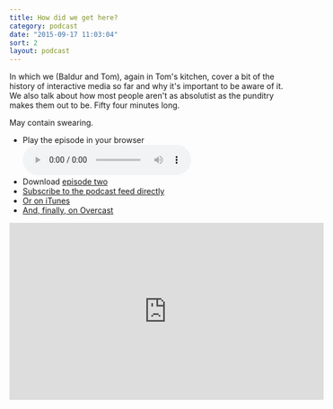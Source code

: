 ```yaml
---
title: How did we get here?
category: podcast
date: "2015-09-17 11:03:04"
sort: 2
layout: podcast
---
```


In which we (Baldur and Tom), again in Tom's kitchen, cover a bit of the history of interactive media so far and why it's important to be aware of it. We also talk about how most people aren't as absolutist as the punditry makes them out to be. Fifty four minutes long.

May contain swearing.

* <label for="episode-2">Play the episode in your browser</label><br><audio id="episode-2" controls src="/podcast/thisisnotthefutureofthebook-episode02.mp3" preload="metadata">Your browser does not support the <code>audio</code> element.</audio>
* Download <a href="http://thisisnotabook.baldurbjarnason.com/podcast/thisisnotthefutureofthebook-episode02.mp3" target="_blank">episode two</a>
* [Subscribe to the podcast feed directly](http://feedpress.me/thissnotthefutureofthebook)
* [Or on iTunes](https://itunes.apple.com/gb/podcast/this-is-not-future-book/id1038121104)
* <a href="https://overcast.fm/itunes1038121104/this-is-not-the-future-of-the-book">And, finally, on Overcast</a>

<iframe width="560" height="315" src="https://www.youtube.com/embed/-dZpxEu3iio?list=PLkh9jgDvABx5ISfmC7ULfhwiyJ0FJK1T5" frameborder="0" allowfullscreen></iframe>
